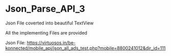 # Json_Parse_API_3



Json File coverted into beautiful TextView 



All the implementing Files are provided 



Json File: https://virtuosos.in/be-konnected/mobile_api/json_all_ads_test.php?mobile=8800241012&dir_id=111
